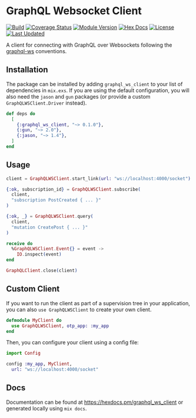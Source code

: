 # GraphQL Websocket Client

[![Build](https://github.com/tlux/graphql_ws_client/actions/workflows/elixir.yml/badge.svg)](https://github.com/tlux/graphql_ws_client/actions/workflows/elixir.yml)
[![Coverage Status](https://coveralls.io/repos/github/tlux/graphql_ws_client/badge.svg?branch=main)](https://coveralls.io/github/tlux/graphql_ws_client?branch=main)
[![Module Version](https://img.shields.io/hexpm/v/graphql_ws_client.svg)](https://hex.pm/packages/graphql_ws_client)
[![Hex Docs](https://img.shields.io/badge/hex-docs-lightgreen.svg)](https://hexdocs.pm/graphql_ws_client/)
[![License](https://img.shields.io/hexpm/l/graphql_ws_client.svg)](https://github.com/tlux/graphql_ws_client/blob/main/LICENSE.md)
[![Last Updated](https://img.shields.io/github/last-commit/tlux/graphql_ws_client.svg)](https://github.com/tlux/graphql_ws_client/commits/main)

A client for connecting with GraphQL over Websockets following the
[graphql-ws](https://github.com/enisdenjo/graphql-ws) conventions.

## Installation

The package can be installed by adding `graphql_ws_client` to your list of
dependencies in `mix.exs`. If you are using the default configuration, you will
also need the `jason` and `gun` packages (or provide a custom
`GraphQLWSClient.Driver` instead).

```elixir
def deps do
  [
    {:graphql_ws_client, "~> 0.1.0"},
    {:gun, "~> 2.0"},
    {:jason, "~> 1.4"},
  ]
end
```

## Usage

```elixir
client = GraphQLWSClient.start_link(url: "ws://localhost:4000/socket")

{:ok, subscription_id} = GraphQLWSClient.subscribe(
  client,
  "subscription PostCreated { ... }"
)

{:ok, _} = GraphQLWSClient.query(
  client,
  "mutation CreatePost { ... }"
)

receive do
  %GraphQLWSClient.Event{} = event ->
    IO.inspect(event)
end

GraphQLClient.close(client)
```

## Custom Client

If you want to run the client as part of a supervision tree in your
application, you can also `use GraphQLWSClient` to create your own client.

```elixir
defmodule MyClient do
  use GraphQLWSClient, otp_app: :my_app
end
```

Then, you can configure your client using a config file:

```elixir
import Config

config :my_app, MyClient,
  url: "ws://localhost:4000/socket"
```

## Docs

Documentation can be found at <https://hexdocs.pm/graphql_ws_client> or
generated locally using `mix docs`.
